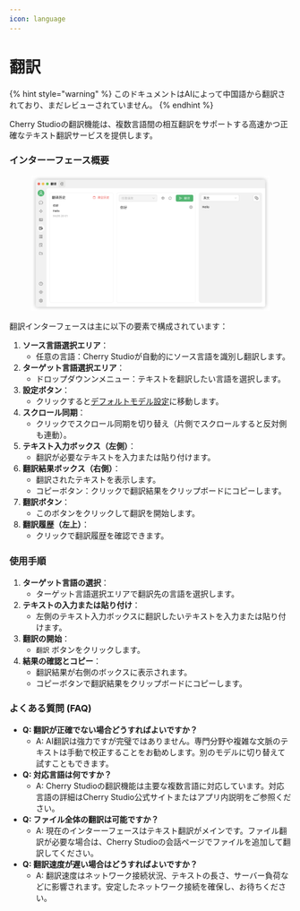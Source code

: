 ```yaml
---
icon: language
---
```

# 翻訳


{% hint style="warning" %}
このドキュメントはAIによって中国語から翻訳されており、まだレビューされていません。
{% endhint %}




Cherry Studioの翻訳機能は、複数言語間の相互翻訳をサポートする高速かつ正確なテキスト翻訳サービスを提供します。

### インターーフェース概要

<figure><img src="../../.gitbook/assets/翻译.png" alt=""><figcaption></figcaption></figure>

翻訳インターフェースは主に以下の要素で構成されています：

1. **ソース言語選択エリア**：
   * 任意の言語：Cherry Studioが自動的にソース言語を識別し翻訳します。
2. **ターゲット言語選択エリア**：
   * ドロップダウンンメニュー：テキストを翻訳したい言語を選択します。
3. **設定ボタン**：
   * クリックすると[デフォルトモデル設定](settings/default-models.md)に移動します。
4. **スクロール同期**：
   * クリックでスクロール同期を切り替え（片側でスクロールすると反対側も連動）。
5. **テキスト入力ボックス（左側）**：
   * 翻訳が必要なテキストを入力または貼り付けます。
6. **翻訳結果ボックス（右側）**：
   * 翻訳されたテキストを表示します。
   * コピーボタン：クリックで翻訳結果をクリップボードにコピーします。
7. **翻訳ボタン**：
   * このボタンをクリックして翻訳を開始します。
8. **翻訳履歴（左上）**：
   * クリックで翻訳履歴を確認できます。

### 使用手順

1. **ターゲット言語の選択**：
   * ターゲット言語選択エリアで翻訳先の言語を選択します。
2. **テキストの入力または貼り付け**：
   * 左側のテキスト入力ボックスに翻訳したいテキストを入力または貼り付けます。
3. **翻訳の開始**：
   * `翻訳` ボタンをクリックします。
4. **結果の確認とコピー**：
   * 翻訳結果が右側のボックスに表示されます。
   * コピーボタンで翻訳結果をクリップボードにコピーします。

### よくある質問 (FAQ)

* **Q: 翻訳が正確でない場合どうすればよいですか？**
  * A: AI翻訳は強力ですが完璧ではありません。専門分野や複雑な文脈のテキストは手動で校正することをお勧めします。別のモデルに切り替えて試すこともできます。
* **Q: 対応言語は何ですか？**
  * A: Cherry Studioの翻訳機能は主要な複数言語に対応しています。対応言語の詳細はCherry Studio公式サイトまたはアプリ内説明をご参照ください。
* **Q: ファイル全体の翻訳は可能ですか？**
  * A: 現在のインターーフェースはテキスト翻訳がメインです。ファイル翻訳が必要な場合は、Cherry Studioの会話ページでファイルを追加して翻訳してください。
* **Q: 翻訳速度が遅い場合はどうすればよいですか？**
  * A: 翻訳速度はネットワーク接続状況、テキストの長さ、サーバー負荷などに影響されます。安定したネットワーク接続を確保し、お待ちください。